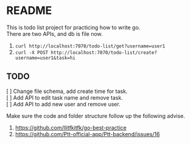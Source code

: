 # README

This is todo list project for practicing how to write go.  
There are two APIs, and db is file now.  

1. `curl http://localhost:7070/todo-list/get?username=user1`  
2. `curl -X POST http://localhost:7070/todo-list/create?username=user1&task=hi`  

## TODO

[ ] Change file schema, add create time for task.  
[ ] Add API to edit task name and remove task.  
[ ] Add API to add new user and remove user.  

Make sure the code and folder structure follow up the following advise.  
1. https://github.com/llitfkitfk/go-best-practice  
2. https://github.com/Ptt-official-app/Ptt-backend/issues/16  